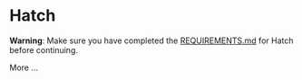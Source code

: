 # Hatch

**Warning**: Make sure you have completed the [REQUIREMENTS.md](./REQUIREMENTS.md) for Hatch before continuing.

More ...
